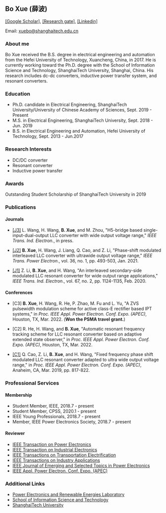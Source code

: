 ## Bo Xue (薛波)

[[Google Scholar]](https://scholar.google.com.hk/citations?hl=zh-CN&user=HKMuQ2YAAAAJ), [[Research gate]](https://www.researchgate.net/profile/Bo-Xue-7), [[Linkedin]](https://www.linkedin.com/in/xuebo0201/)

Email: xuebo@shanghaitech.edu.cn

### About me

Bo Xue received the B.S. degree in electrical engineering and automation from the Hefei University of Technology, Xuancheng, China, in 2017. He is currently working toward the Ph.D. degree with the School of Information Science and Technology, ShanghaiTech University, Shanghai, China. His research includes dc-dc converters, inductive power transfer system, and resonant converters.

### Education
- Ph.D. candidate in Electrical Engineering, ShanghaiTech University/University of Chinese Academy of Sciences, Sept. 2019 - Present
- M.S. in Electrical Engineering, ShanghaiTech University, Sept. 2018 - Jun. 2019
- B.S. in Electrical Engineering and Automation, Hefei University of Technology, Sept. 2013 - Jun.2017

### Research Interests

- DC/DC converter
- Resonant converter
- Inductive power transfer

### Awards
Outstanding Student Scholarship of ShanghaiTech University in 2019

### Publications

#### Journals

- [[J3]](https://ieeexplore.ieee.org/document/9492828) L. Wang, H. Wang, **B. Xue**, and M. Zhou, "H5-bridge based single-input-dual-output LLC converter with wide output voltage range," *IEEE Trans. Ind. Electron*., in press.

- [[J2]](https://ieeexplore.ieee.org/document/9112715) **B. Xue**, H. Wang, J. Liang, Q. Cao, and Z. Li, "Phase-shift modulated interleaved LLC converter with ultrawide output voltage range," *IEEE Trans. Power Electron*., vol. 36, no. 1, pp. 493-503, Jan. 2021.

- [[J1]](https://ieeexplore.ieee.org/document/8651486) Z. Li, **B. Xue**, and H. Wang, "An interleaved secondary-side modulated LLC resonant converter for wide output range applications," *IEEE Trans. Ind. Electron*., vol. 67, no. 2, pp. 1124-1135, Feb. 2020.


#### Conferences

- [C3] **B. Xue**, H. Wang,  R. He, P. Zhao, M. Fu and L. Yu, "A ZVS pulsewidth modulation scheme for active
class-E rectifier based IPT systems," in *Proc. IEEE Appl. Power Electron. Conf. Expo. (APEC)*, Houston, TX, Mar. 2022. (**Won the PSMA travel grant.**)

- [C2] R. He, H. Wang, and **B. Xue**, "Automatic resonant frequency tracking scheme for LLC resonant converter based on adaptive extended state observer," in *Proc. IEEE Appl. Power Electron. Conf. Expo. (APEC)*, Houston, TX, Mar. 2022.

- [[C1]](https://ieeexplore.ieee.org/document/8722285) Q. Cao, Z. Li, **B. Xue**, and H. Wang, "Fixed frequency phase shift modulated LLC resonant converter adapted to ultra wide output voltage range," in *Proc. IEEE Appl. Power Electron. Conf. Expo. (APEC)*, Anaheim, CA, Mar. 2019, pp. 817-822. 

### Professional Services

#### Membership

- Student Member, IEEE, 2018.7 - present 
- Student Member, CPSS, 2020.1 - present
- IEEE Young Professionals, 2018.7 - present
- Member, IEEE Power Electronics Society, 2018.7 - present

#### Reviewer

- [IEEE Transaction on Power Electronics](https://ieeexplore.ieee.org/xpl/RecentIssue.jsp?punumber=63)
- [IEEE Transaction on Industrial Electronics](https://ieeexplore.ieee.org/xpl/RecentIssue.jsp?punumber=41)
- [IEEE Transactions on Transportation Electrification](https://ieeexplore.ieee.org/xpl/RecentIssue.jsp?punumber=6687316)
- [IEEE Transactions on Industry Applications](https://ieeexplore.ieee.org/xpl/RecentIssue.jsp?punumber=28)
- [IEEE Journal of Emerging and Selected Topics in Power Electronics](https://ieeexplore.ieee.org/xpl/RecentIssue.jsp?punumber=6245517)
- [IEEE Appl. Power Electron. Conf. Expo. (APEC)](http://www.apec-conf.org/)

### Additional Links

- [Power Electronics and Renewable Energies Laboratory](https://pearl.shanghaitech.edu.cn/)
- [School of Information Science and Technology](https://sist.shanghaitech.edu.cn/sist_en/)
- [ShanghaiTech University](https://www.shanghaitech.edu.cn/)
